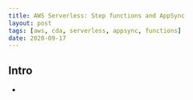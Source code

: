 ```yaml
---
title: AWS Serverless: Step functions and AppSync
layout: post
tags: [aws, cda, serverless, appsync, functions]
date: 2020-09-17
---
```


## Intro

-
